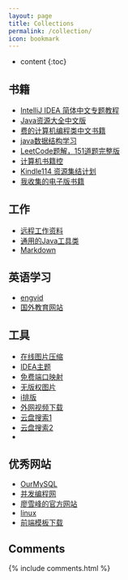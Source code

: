 ```yaml
---
layout: page
title: Collections
permalink: /collection/
icon: bookmark
---
```


* content
{:toc}


## 书籍

* [IntelliJ IDEA 简体中文专题教程](https://github.com/nivelle/IntelliJ-IDEA-Tutorial)
* [Java资源大全中文版](https://github.com/nivelle/awesome-java-cn)
* [费的计算机编程类中文书籍](https://github.com/nivelle/free-programming-books-zh_CN)
* [java数据结构学习](https://github.com/nivelle/DataStructureAndAlgorithmsMadeEasyInJava)
* [LeetCode题解，151道题完整版](https://github.com/nivelle/leetcode)
* [计算机书籍控](http://bestcbooks.com/)
* [Kindle114 资源集结计划](http://kindle115.com/)
* [我收集的电子版书籍](http://note.youdao.com/noteshare?id=d9d5aea6af27f896eeaeda481d3ec190)

## 工作

* [远程工作资料](https://github.com/nivelle/remote-working)
* [通用的Java工具类](https://github.com/nivelle/jutils)
* [Markdown](http://www.appinn.com/markdown/index.html)

## 英语学习

* [engvid](https://www.engvid.com/english-lessons/)
* [国外教育网站](http://www.egouz.com/education/)


## 工具

* [在线图片压缩](http://www.asqql.com/gifzip/?url=http%3A%2F%2Fwww.asqql.com%2Fupfile%2Ftemp%2F17_5_7_1_30_14.jpg)
* [IDEA主题](http://color-themes.com/?view=index)
* [免费端口映射](http://www.nat123.com/)
* [无版权图片](https://unsplash.com/)
* [i排版](http://ipaiban.com/)
* [外网视频下载](http://en.savefrom.net/)
* [云盘搜索1](http://www.57fx.com/search/)
* [云盘搜索2](http://www.sodupan.com/)
* 
## 优秀网站
* [OurMySQL](http://ourmysql.com/)
* [并发编程网](http://ifeve.com/)
* [廖雪峰的官方网站](https://www.liaoxuefeng.com/)
* [linux](https://linux.cn/article-6759-1.html#3_4214)
* [前端模板下载](https://www.template.net/web-templates/bootstrap/free-bootstrap-template/)


## Comments

{% include comments.html %}
